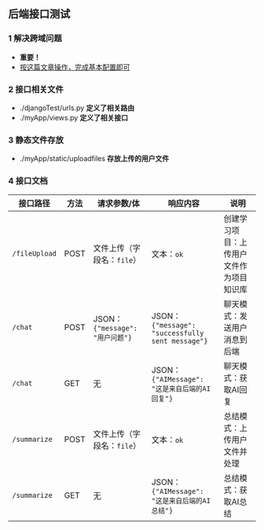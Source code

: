 ## 后端接口测试

### 1 解决跨域问题
+ **重要！**
+ [按这篇文章操作，完成基本配置即可](https://cloud.tencent.com/developer/article/2178334)

### 2 接口相关文件
+ ./djangoTest/urls.py **定义了相关路由**
+ ./myApp/views.py **定义了相关接口**


### 3 静态文件存放
+ ./myApp/static/uploadfiles **存放上传的用户文件**

### 4 接口文档
| 接口路径         | 方法   | 请求参数/体                      | 响应内容                                   | 说明                   |
|------------------|--------|----------------------------------|--------------------------------------------|------------------------|
| `/fileUpload`    | POST   | 文件上传（字段名：`file`）        | 文本：`ok`                                 | 创建学习项目：上传用户文件作为项目知识库               |
| `/chat`          | POST   | JSON：`{"message": "用户问题"}`      | JSON：`{"message": "successfully sent message"}` | 聊天模式：发送用户消息到后端           |
| `/chat`          | GET    | 无                               | JSON：`{"AIMessage": "这是来自后端的AI回复"}`     | 聊天模式：获取AI回复             |
| `/summarize`     | POST   | 文件上传（字段名：`file`）        | 文本：`ok`                                 | 总结模式：上传用户文件并处理         |
| `/summarize`     | GET    | 无                               | JSON：`{"AIMessage": "这是来自后端的AI总结"}`     | 总结模式：获取AI总结             |
